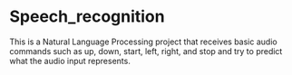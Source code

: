 # Speech_recognition
This is a Natural Language Processing project that receives basic audio commands such as up, down, start, left, right, and stop and try to predict what the audio input represents.
